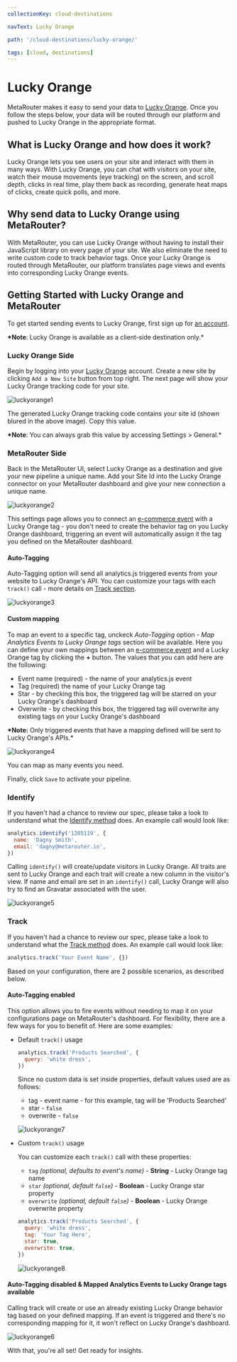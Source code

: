 ```yaml
---
collectionKey: cloud-destinations

navText: Lucky Orange

path: '/cloud-destinations/lucky-orange/'

tags: [cloud, destinations]
---
```


# Lucky Orange

MetaRouter makes it easy to send your data to [Lucky Orange](https://www.luckyorange.com/). Once you follow the steps below, your data will be routed through our platform and pushed to Lucky Orange in the appropriate format.

## What is Lucky Orange and how does it work?

Lucky Orange lets you see users on your site and interact with them in many ways. With Lucky Orange, you can chat with visitors on your site, watch their mouse movements (eye tracking) on the screen, and scroll depth, clicks in real time, play them back as recording, generate heat maps of clicks, create quick polls, and more.

## Why send data to Lucky Orange using MetaRouter?

With MetaRouter, you can use Lucky Orange without having to install their JavaScript library on every page of your site. We also eliminate the need to write custom code to track behavior tags. Once your Lucky Orange is routed through MetaRouter, our platform translates page views and events into corresponding Lucky Orange events.

## Getting Started with Lucky Orange and MetaRouter

To get started sending events to Lucky Orange, first sign up for [an account](https://www.luckyorange.com/).

**\*Note**: Lucky Orange is available as a client-side destination only.\*

### Lucky Orange Side

Begin by logging into your [Lucky Orange](https://www.luckyorange.com/) account. Create a new site by clicking `Add a New Site` button from top right. The next page will show your Lucky Orange tracking code for your site.

![luckyorange1](/images/luckyorange1.png)

The generated Lucky Orange tracking code contains your site id (shown blured in the above image). Copy this value.

**\*Note**: You can always grab this value by accessing Settings > General.\*

### MetaRouter Side

Back in the MetaRouter UI, select Lucky Orange as a destination and give your new pipeline a unique name. Add your Site Id into the Lucky Orange connector on your MetaRouter dashboard and give your new connection a unique name.

![luckyorange2](/images/luckyorange2.png)

This settings page allows you to connect an [e-commerce event](/sources/analytics-js-ecommerce-spec/) with a Lucky Orange tag - you don't need to create the behavior tag on you Lucky Orange dashboard, triggering an event will automatically assign it the tag you defined on the MetaRouter dashboard.

#### Auto-Tagging

Auto-Tagging option will send all analytics.js triggered events from your website to Lucky Orange's API. You can customize your tags with each `track()` call - more details on [Track section](#track).

![luckyorange3](/images/luckyorange3.png)

#### Custom mapping

To map an event to a specific tag, unckeck _Auto-Tagging_ option - _Map Analytics Events to Lucky Orange tags_ section wiil be available. Here you can define your own mappings between an [e-commerce event](/sources/analytics-js-ecommerce-spec/) and a Lucky Orange tag by clicking the **+** button. The values that you can add here are the following:

- Event name (required) - the name of your analytics.js event
- Tag (required) the name of your Lucky Orange tag
- Star - by checking this box, the triggered tag will be starred on your Lucky Orange's dashboard
- Overwrite - by checking this box, the triggered tag will overwrite any existing tags on your Lucky Orange's dashboard

**\*Note:** Only triggered events that have a mapping defined will be sent to Lucky Orange's APIs.\*

![luckyorange4](/images/luckyorange4.png)

You can map as many events you need.

Finally, click `Save` to activate your pipeline.

### Identify

If you haven't had a chance to review our spec, please take a look to understand what the [Identify method](https://docs.metarouter.io/v2/clickstream/calls.html#identify) does. An example call would look like:

```javascript
analytics.identify('1205119', {
  name: 'Dagny Smith',
  email: 'dagny@metarouter.io',
})
```

Calling `identify()` will create/update visitors in Lucky Orange. All traits are sent to Lucky Orange and each trait will create a new column in the visitor's view. If name and email are set in an `identify()` call, Lucky Orange will also try to find an Gravatar associated with the user.

![luckyorange5](/images/luckyorange5.png)

### Track

If you haven't had a chance to review our spec, please take a look to understand what the [Track method](https://docs.metarouter.io/v2/clickstream/calls.html#track) does. An example call would look like:

```javascript
analytics.track('Your Event Name', {})
```

Based on your configuration, there are 2 possible scenarios, as described below.

#### Auto-Tagging enabled

This option allows you to fire events without needing to map it on your configurations page on MetaRouter's dashboard.
For flexibility, there are a few ways for you to benefit of. Here are some examples:

- Default `track()` usage

  ```javascript
  analytics.track('Products Searched', {
    query: 'white dress',
  })
  ```

  Since no custom data is set inside properties, default values used are as follows:

  - tag - event name - for this example, tag will be 'Products Searched'
  - star - `false`
  - overwrite - `false`

  ![luckyorange7](/images/luckyorange7.png)

- Custom `track()` usage

  You can customize each `track()` call with these properties:

  - `tag` _(optional, defaults to event's name)_ - **String** - Lucky Orange tag name
  - `star` _(optional, default `false`)_ - **Boolean** - Lucky Orange star property
  - `overwrite` _(optional, default `false`)_ - **Boolean** - Lucky Orange overwrite property

  ```javascript
  analytics.track('Products Searched', {
    query: 'white dress',
    tag: 'Your Tag Here',
    star: true,
    overwrite: true,
  })
  ```

  ![luckyorange8](/images/luckyorange8.png)

#### Auto-Tagging disabled & Mapped Analytics Events to Lucky Orange tags available

Calling track will create or use an already existing Lucky Orange behavior tag based on your defined mapping. If an event is triggered and there's no corresponding mapping for it, it won't reflect on Lucky Orange's dashboard.

![luckyorange6](/images/luckyorange6.png)

With that, you're all set! Get ready for insights.

